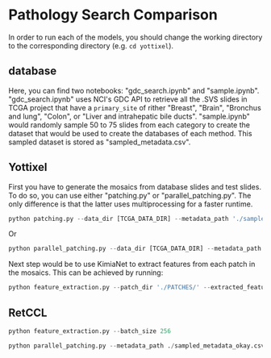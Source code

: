 # Pathology Search Comparison
In order to run each of the models, you should change the working directory to the corresponding directory (e.g. `cd yottixel`).

## database
Here, you can find two notebooks: "gdc_search.ipynb" and "sample.ipynb". "gdc_search.ipynb" uses NCI's GDC API to retrieve all the .SVS slides in TCGA project that have a `primary_site` of rither "Breast", "Brain", "Bronchus and lung", "Colon", or "Liver and intrahepatic bile ducts". "sample.ipynb" would randomly sample 50 to 75 slides from each category to create the dataset that would be used to create the databases of each method. This sampled dataset is stored as "sampled_metadata.csv".

## Yottixel
First you have to generate the mosaics from database slides and test slides. To do so, you can use either "patching.py" or "parallel_patching.py". The only difference is that the latter uses multiprocessing for a faster runtime.

```python
python patching.py --data_dir [TCGA_DATA_DIR] --metadata_path './sampled_metadata.csv' --save_dir './PATCHES'
```
Or
```python
python parallel_patching.py --data_dir [TCGA_DATA_DIR] --metadata_path './sampled_metadata.csv' --save_dir './PATCHES' --num_processes 16
```

Next step would be to use KimiaNet to extract features from each patch in the mosaics. This can be achieved by running: 
```python
python feature_extraction.py --patch_dir './PATCHES/' --extracted_features_save_adr './extracted_features.pickle' --batch_size 256
```


## RetCCL

```python
python feature_extraction.py --batch_size 256
```

```python
python parallel_patching.py --metadata_path ./sampled_metadata_okay.csv --num_processes 16
```